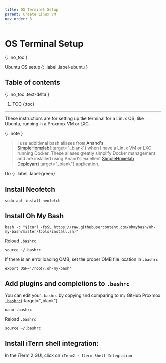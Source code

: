 ```yaml
---
title: OS Terminal Setup
parent: Create Linux VM
nav_order: 3
---
```


# OS Terminal Setup
{: .no_toc }

<i class="fab fa-ubuntu"></i> Ubuntu OS setup
{: .label .label-ubuntu }

## Table of contents
{: .no_toc .text-delta }

1. TOC
{:toc}

---
These instructions are for setting up the terminal for a Linux OS, like Ubuntu, running in a Proxmox VM or LXC.

{: .note }
> I use additional bash aliases from [Anand's SimpleHomelab](https://github.com/SimpleHomelab/docker-traefik/blob/master/shared/config/bash_aliases){:target="_blank"} when I have a Linux VM or LXC running Docker. These aliases greatly simplify Docker management and are installed using Anand's excellent [SimpleHomelab Deployarr](https://github.com/SimpleHomelab/deployarr){:target="_blank"} application.

Do
{: .label .label-green}

## Install Neofetch

```shell
sudo apt install neofetch
```

## Install Oh My Bash

```shell
bash -c "$(curl -fsSL https://raw.githubusercontent.com/ohmybash/oh-my-bash/master/tools/install.sh)"
```

Reload `.bashrc`

```shell
source ~/.bashrc
```

If there is an error loading OMB, set the proper OMB file location in `.bashrc`
```shell
export OSH='/root/.oh-my-bash'
```

## Add plugins and completions to `.bashrc`

You can edit your `.bashrc` by copying and comparing to my GitHub Proxmox [`.bashrc`](https://github.com/kurtshuler/proxmox-ubuntu-server/blob/main/Proxmox%20files/.bashrc){:target="_blank"}

```shell
nano .bashrc
```

Reload `.bashrc`

```shell
source ~/.bashrc
```

## Install iTerm shell integration:

In the iTerm 2 GUI, click on `iTerm2 → Iterm Shell Integration`